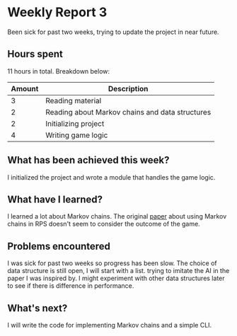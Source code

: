 # Weekly Report 3

Been sick for past two weeks, trying to update the project in near future.

## Hours spent

11 hours in total. Breakdown below:

| Amount | Description                                     |
| ------ | ----------------------------------------------- |
| 3      | Reading material                                |
| 2      | Reading about Markov chains and data structures |
| 2      | Initializing project                            |
| 4      | Writing game logic                              |

## What has been achieved this week?

I initialized the project and wrote a module that handles the game logic.

## What have I learned?

I learned a lot about Markov chains. The original [paper](https://arxiv.org/pdf/2003.06769.pdf) about using Markov chains in RPS doesn't seem to consider the outcome of the game.

## Problems encountered

I was sick for past two weeks so progress has been slow. The choice of data structure is still open, I will start with a list. trying to imitate the AI in the paper I was inspired by. I might experiment with other data structures later to see if there is difference in performance.

## What's next?

I will write the code for implementing Markov chains and a simple CLI.
